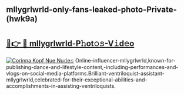 ## mllygrlwrld-only-fans​-leaked-photo​-Private-(hwk9a)


# <h2><a href="https://mediaupload.pro?title=mllygrlwrld&ref=git">🔗👉 🔴 mllygrlwrld-P𝚑ot𝚘𝚜-V𝚒d𝚎o</a></h2>

[![Corinna Kopf Nue Nu𝚍e𝚜](https://i.imgur.com/0qMVB7G.gif)](https://mediaupload.pro?title=mllygrlwrld&ref=git)
Online-influencer-mllygrlwrld,known-for-publishing-dance-and-lifestyle-content,-including-performances-and-vlogs-on-social-media-platforms.Brilliant-ventriloquist-assistant-mllygrlwrld,celebrated-for-their-exceptional-abilities-and-accomplishments-in-assisting-ventriloquists.  